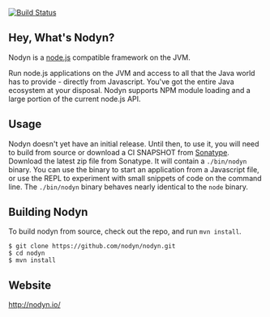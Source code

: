 [![Build Status](https://secure.travis-ci.org/nodyn/nodyn.png)](http://travis-ci.org/nodyn/nodyn)

## Hey, What's Nodyn?

Nodyn is a [node.js](http://nodejs.org) compatible framework on the JVM.

Run node.js applications on the JVM and access to all that the Java world has to
provide - directly from Javascript. You've got the entire Java ecosystem at
your disposal. Nodyn supports NPM module loading and a large portion of the
current node.js API.

## Usage

Nodyn doesn't yet have an initial release. Until then, to use it, you will need
to build from source or download a CI SNAPSHOT from
[Sonatype](https://oss.sonatype.org/content/repositories/snapshots/io/nodyn/nodyn/0.1.1-SNAPSHOT/).
Download the latest zip file from Sonatype. It will contain a `./bin/nodyn`
binary.  You can use the binary to start an application from a Javascript file,
or use the REPL to experiment with small snippets of code on the command line.
The `./bin/nodyn` binary behaves nearly identical to the `node` binary.

## Building Nodyn

To build nodyn from source, check out the repo, and run `mvn install`.

    $ git clone https://github.com/nodyn/nodyn.git
    $ cd nodyn
    $ mvn install

## Website

http://nodyn.io/

